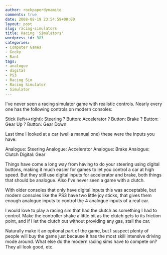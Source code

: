 ```yaml
---
author: rockpaperdynamite
comments: true
date: 2008-08-19 23:54:59+00:00
layout: post
slug: racing-simulators
title: Racing 'Simulators'
wordpress_id: 383
categories:
- Computer Games
- Geeky
- Rant
tags:
- analogue
- digital
- PS3
- Racing Sim
- Racing Simulator
- Simulator
---
```


I've never seen a racing simulator game with realistic controls. Nearly every one has the following controls on modern consoles:

Stick (left<->right): Steering
? Button: Accelerator
? Button: Brake
? Button: Gear Up
? Button: Gear Down

Last time I looked at a car (well a manual one) these were the inputs you have:

<!-- more -->

Analogue: Steering
Analogue: Accelerator
Analogue: Brake
Analogue: Clutch
Digital: Gear

Things have come a long way from having to do your steering using digital buttons, making it much easier for games to let you control a car at high speed. But they still use digital inputs for accelerator and brake, both things that should be analogue. Also I've never seen a game with a clutch.

With older consoles that only have digital inputs this was acceptable, but modern consoles like the PS3 have two little joy sticks, that gives them enough analogue inputs to control the 4 analogue inputs of a real car.

I would love to play a racing sim that had the clutch as something I had to control. Make the controller shake a little bit as the clutch gets to its friction point, and if I let the clutch out without providing any gas, stall the car.

Naturally make it an optional part of the game, but I suspect plenty of people will buy the game just because it has the most skill intensive driving mode around. What else do the modern racing sims have to compete on? They all look good, etc.
